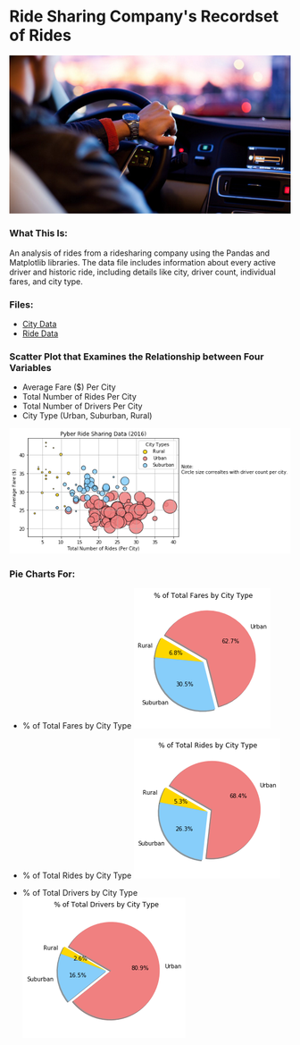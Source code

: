 # Ride Sharing Company's Recordset of Rides

![Ride](images/Ride.png)

### What This Is:

An analysis of rides from a ridesharing company using the Pandas and Matplotlib libraries. The data file includes information about every active driver and historic ride, including details like city, driver count, individual fares, and city type.

### Files:
* [City Data](citi_data.csv)
* [Ride Data](ride_data.csv)

### Scatter Plot that Examines the Relationship between Four Variables

* Average Fare ($) Per City
* Total Number of Rides Per City
* Total Number of Drivers Per City
* City Type (Urban, Suburban, Rural)

![Scatter](images/RideSharing.png)

### Pie Charts For:

* % of Total Fares by City Type
![Fares](images/totalfares.png)

* % of Total Rides by City Type
![Rides](images/totalrides.png)

* % of Total Drivers by City Type
![Drivers](images/totaldrivers.png)

